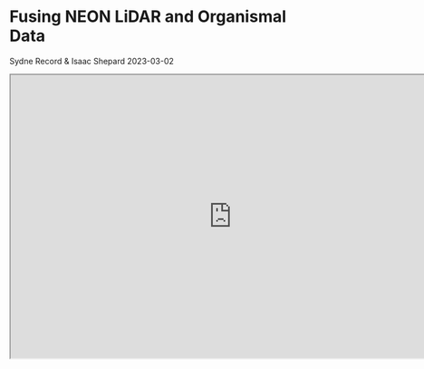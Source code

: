 Fusing NEON LiDAR and Organismal Data
================
Sydne Record & Isaac Shepard
2023-03-02

<iframe width="780" height="500" src="https://github.com/LENS-RCN/April2023_Meeting_ORNL/blob/main/Tutorial2/Tutorial%202%20LENS_Fusing_NEON_Data.Rmd#L7" title="Contributed by NEON"></iframe>
